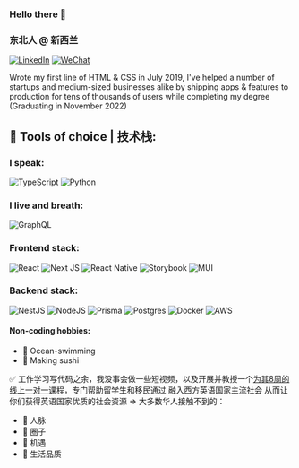### Hello there 👋

### 东北人 @ 新西兰
[![LinkedIn](https://img.shields.io/badge/linkedin-%230077B5.svg?style=for-the-badge&logo=linkedin&logoColor=white)](https://www.linkedin.com/in/mingyang-li-nz/)
[![WeChat](https://img.shields.io/badge/WeChat-07C160?style=for-the-badge&logo=wechat&logoColor=white)](https://www.linkedin.com/in/mingyang-li-nz/)


Wrote my first line of HTML & CSS in July 2019, I've helped a number of startups and medium-sized businesses alike by shipping apps & features to production for tens of thousands of users while completing my degree (Graduating in November 2022) 

## 🔨 Tools of choice | 技术栈:
### I speak:
![TypeScript](https://img.shields.io/badge/typescript-%23007ACC.svg?style=for-the-badge&logo=typescript&logoColor=white)
![Python](https://img.shields.io/badge/python-3670A0?style=for-the-badge&logo=python&logoColor=ffdd54)

### I live and breath:
![GraphQL](https://img.shields.io/badge/-GraphQL-E10098?style=for-the-badge&logo=graphql&logoColor=white)

### Frontend stack: 
![React](https://img.shields.io/badge/react-%2320232a.svg?style=for-the-badge&logo=react&logoColor=%2361DAFB)
![Next JS](https://img.shields.io/badge/Next-black?style=for-the-badge&logo=next.js&logoColor=white)
![React Native](https://img.shields.io/badge/react_native-%2320232a.svg?style=for-the-badge&logo=react&logoColor=%2361DAFB)
	![Storybook](https://img.shields.io/badge/-Storybook-FF4785?style=for-the-badge&logo=storybook&logoColor=white)
![MUI](https://img.shields.io/badge/MUI-%230081CB.svg?style=for-the-badge&logo=mui&logoColor=white)

### Backend stack: 
![NestJS](https://img.shields.io/badge/nestjs-%23E0234E.svg?style=for-the-badge&logo=nestjs&logoColor=white)
![NodeJS](https://img.shields.io/badge/node.js-6DA55F?style=for-the-badge&logo=node.js&logoColor=white)
![Prisma](https://img.shields.io/badge/Prisma-3982CE?style=for-the-badge&logo=Prisma&logoColor=white)
![Postgres](https://img.shields.io/badge/postgres-%23316192.svg?style=for-the-badge&logo=postgresql&logoColor=white)
![Docker](https://img.shields.io/badge/docker-%230db7ed.svg?style=for-the-badge&logo=docker&logoColor=white)
![AWS](https://img.shields.io/badge/AWS-%23FF9900.svg?style=for-the-badge&logo=amazon-aws&logoColor=white)

#### Non-coding hobbies:
- 🌊 Ocean-swimming
- 🍣 Making sushi

✅ 工作学习写代码之余，我没事会做一些短视频，以及开展并教授一个[为其8周的线上一对一课程](https://github.com/Mingyang-Li/coaching/blob/main/README.md)，专门帮助留学生和移民通过 融入西方英语国家主流社会 从而让你们获得英语国家优质的社会资源 => 大多数华人接触不到的：
- 👑 人脉
- 👑 圈子
- 👑 机遇
- 👑 生活品质
